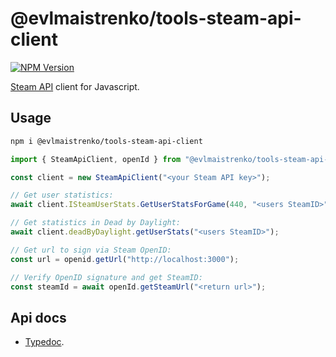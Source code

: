 # @evlmaistrenko/tools-steam-api-client

[![NPM Version](https://img.shields.io/npm/v/%40evlmaistrenko%2Ftools-steam-api-client)](https://www.npmjs.com/package/@evlmaistrenko/tools-steam-api-client)

[Steam API](https://steamcommunity.com/dev) client for Javascript.

## Usage

```bash
npm i @evlmaistrenko/tools-steam-api-client
```

```javascript
import { SteamApiClient, openId } from "@evlmaistrenko/tools-steam-api-client";

const client = new SteamApiClient("<your Steam API key>");

// Get user statistics:
await client.ISteamUserStats.GetUserStatsForGame(440, "<users SteamID>");

// Get statistics in Dead by Daylight:
await client.deadByDaylight.getUserStats("<users SteamID>");

// Get url to sign via Steam OpenID:
const url = openid.getUrl("http://localhost:3000");

// Verify OpenID signature and get SteamID:
const steamId = await openId.getSteamUrl("<return url>");
```

## Api docs

- [Typedoc](https://evlmaistrenko.github.io/js-tools/steam-api-client/typedoc/).
